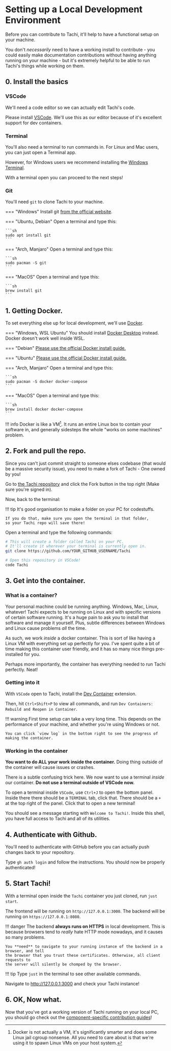 # Setting up a Local Development Environment

Before you can contribute to Tachi, it'll help to have a functional setup on your machine.

You don't *necessarily* need to have a working install to contribute - you could easily
make documentation contributions without having anything running on your machine - but
it's extremely helpful to be able to run Tachi's things while working on them.

## 0. Install the basics

### VSCode

We'll need a code editor so we can actually edit Tachi's code.

Please install [VSCode](https://code.visualstudio.com).
We'll use this as our editor because of it's excellent support for dev containers.

### Terminal 

You'll also need a terminal to run commands in. For Linux and Mac users, you can just open
a Terminal app.

However, for Windows users we recommend installing the [Windows Terminal](https://apps.microsoft.com/store/detail/windows-terminal/9N0DX20HK701?hl=en-gb&gl=GB).

With a terminal open you can proceed to the next steps!

### Git 

You'll need `git` to clone Tachi to your machine.

=== "Windows"
	Install git [from the official website](https://git-scm.com/downloads).

=== "Ubuntu, Debian"
	Open a terminal and type this:
	
	```sh
	sudo apt install git
	```

=== "Arch, Manjaro"
	Open a terminal and type this:

	```sh
	sudo pacman -S git
	```

=== "MacOS"
	Open a terminal and type this:

	```sh
	brew install git
	```

## 1. Getting Docker.

To set everything else up for local development, we'll use [Docker](https://docker.com).

=== "Windows, WSL Ubuntu"
	You should install [Docker Desktop](https://docs.docker.com/desktop/) instead.
	Docker doesn't work well inside WSL.

=== "Debian"
	[Please use the official Docker install guide.](https://docs.docker.com/engine/install/debian/)

=== "Ubuntu"
	[Please use the official Docker install guide.](https://docs.docker.com/engine/install/ubuntu/)

=== "Arch, Manjaro"
	Open a terminal and type this:

	```sh
	sudo pacman -S docker docker-compose
	```

=== "MacOS"
	Open a terminal and type this:

	```sh
	brew install docker docker-compose
	```

!!! info
	Docker is like a VM[^1]. It runs an entire Linux box to contain your software in, and generally sidesteps the whole "works on some machines" problem.

## 2. Fork and pull the repo.

Since you can't just commit straight to someone elses codebase (that would be a massive security issue), you need to make a fork of Tachi - One owned by you!

Go to [the Tachi repository](https://github.com/zkrising/Tachi) and click the Fork button in the top right (Make sure you're signed in).

Now, back to the terminal:

!!! tip
	It's good organisation to make a folder on your PC for codestuffs.
	
	If you do that, make sure you open the terminal in that folder,
	so your Tachi repo will save there!


Open a terminal and type the following commands:

```sh
# This will create a folder called Tachi on your PC.
# It'll create it wherever your terminal is currently open in.
git clone https://github.com/YOUR_GITHUB_USERNAME/Tachi

# Open this repository in VSCode!
code Tachi
```

## 3. Get into the container.

### What is a container?

Your personal machine could be running anything. Windows, Mac, Linux, whatever!
Tachi expects to be running on Linux and with specific versions of certain software running.
It's a huge pain to ask *you* to install that software and manage it yourself.
Plus, subtle differences between Windows and Linux cause problems _all_ the time.

As such, we work *inside* a docker container. This is sort of like having a Linux VM with everything set up perfectly for you.
I've spent quite a bit of time making this container user friendly, and it has so many nice things pre-installed for you.

Perhaps more importantly, the container has everything needed to run Tachi perfectly. Neat!

### Getting into it

With `VSCode` open to Tachi, install the [Dev Container](https://marketplace.visualstudio.com/items?itemName=ms-vscode-remote.remote-containers) extension.

Then, hit `Ctrl+Shift+P` to view all commands, and run `Dev Containers: Rebuild and Reopen in Container`.

!!! warning
	First time setup can take a very long time.
	This depends on the performance of your machine, and whether you're using Windows or not.

	You can click `view log` in the bottom right to see the progress of making the container.

### Working in the container

**You want to do ALL your work inside the container.**
Doing thing outside of the container will cause issues or crashes.

There is a subtle confusing trick here. We now want to use a terminal *inside* our container.
**Do not use a terminal outside of VSCode now.**

To open a terminal inside `VSCode`, use `Ctrl+J` to open the bottom panel.
Inside there there should be a `TERMINAL` tab, click that.
There should be a `+` at the top right of the panel. Click that to open a new terminal!

You should see a message starting with `Welcome to Tachi!`. Inside this shell, you have full access to Tachi and all of its utilities.

## 4. Authenticate with Github.

You'll need to authenticate with GitHub before you can actually push changes back
to your repository.

Type `gh auth login` and follow the instructions.
You should now be properly authenticated!

## 5. Start Tachi!

With a terminal open inside the `Tachi` container you just cloned, run `just start`.

The frontend will be running on `http://127.0.0.1:3000`.
The backend will be running on `https://127.0.0.1:8080`.

!!! danger
	The backend **always runs on HTTPS** in local development. This is because browsers
	tend to *really* hate HTTP mode nowadays, and it causes so many problems.

	You **need** to navigate to your running instance of the backend in a browser, and tell
	the browser that you trust these certificates. Otherwise, all client requests to
	the server will silently be chomped by the browser.

!!! tip
	Type `just` in the terminal to see other available commands.

Navigate to http://127.0.0.1:3000 and check your Tachi instance!

## 6. OK, Now what.

Now that you've got a working version of Tachi running on your local PC, you should go check out the [component-specific contribution guides](./components.md)!

[^1]: Docker is not actually a VM, it's significantly smarter and does some Linux jail cgroup nonsense. All you need to care about is that we're using it to spawn Linux VMs on your host system.
